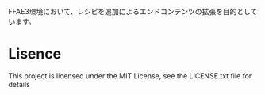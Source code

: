 FFAE3環境において、レシピを追加によるエンドコンテンツの拡張を目的としています。

# Lisence

This project is licensed under the MIT License, see the LICENSE.txt file for details